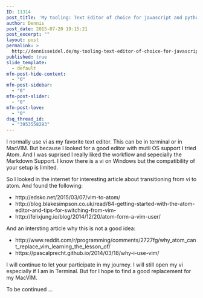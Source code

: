 ```yaml
---
ID: 11314
post_title: 'My tooling: Text Editor of choice for javascript and python'
author: Dennis
post_date: 2015-07-20 19:15:21
post_excerpt: ""
layout: post
permalink: >
  http://dennisseidel.de/my-tooling-text-editor-of-choice-for-javascript-and-python/
published: true
slide_template:
  - default
mfn-post-hide-content:
  - "0"
mfn-post-sidebar:
  - "0"
mfn-post-slider:
  - "0"
mfn-post-love:
  - "0"
dsq_thread_id:
  - "3953558293"
---
```

<p>I normally use vi as my favorite text editor. This can be in terminal or in
MacVIM. But because I looked for a good editor with mutli OS support I tried
Atom. And I was suprised I really liked the workflow and sepecially the Markdown
Support. I know there is a vi on Windows but the compatibility of your setup is
limited.</p>

<p>So I looked in the internet for interesting article about transitioning from vi
to atom. And found the following:</p>

<ul>
<li>http://edsko.net/2015/03/07/vim-to-atom/</li>
<li>http://blog.blakesimpson.co.uk/read/84-getting-started-with-the-atom-editor-and-tips-for-switching-from-vim-</li>
<li>http://felixjung.io/blog/2014/12/20/atom-form-a-vim-user/</li>
</ul>

<p>And an intersting article why this is not a good idea:</p>

<ul>
<li>http://www.reddit.com/r/programming/comments/2727fg/why_atom_cant_replace_vim_learning_the_lesson_of/</li>
<li>https://pascalprecht.github.io/2014/03/18/why-i-use-vim/</li>
</ul>

<p>I will continue to let your participate in my journey. I will still open my vi
especially if I am in Terminal. But for I hope to find a good replacement for my
MacVIM.</p>

<p>To be continued ...</p>
